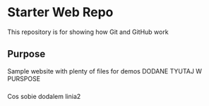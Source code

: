 # Starter Web Repo

This repository is for showing how Git and GitHub work

## Purpose

Sample website with plenty of files for demos
DODANE TYUTAJ W PURSPOSE


###
Cos sobie dodalem 
linia2
